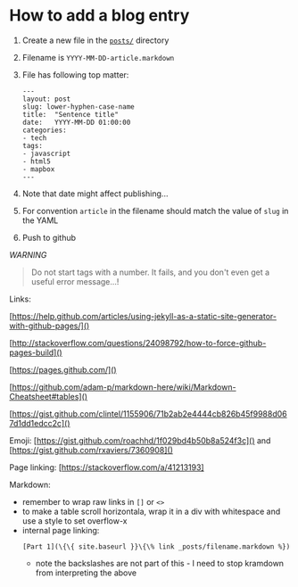 # How to add a blog entry

1. Create a new file in the [`posts/`](_posts/) directory
2. Filename is `YYYY-MM-DD-article.markdown`
3. File has following top matter:
    ```
    ---
    layout: post
    slug: lower-hyphen-case-name
    title:  "Sentence title"
    date:   YYYY-MM-DD 01:00:00
    categories:
    - tech
    tags:
    - javascript
    - html5
    - mapbox
    ---
    ```

4. Note that date might affect publishing...
5. For convention `article` in the filename should match the value of `slug` in the YAML
6. Push to github

*WARNING*

> Do not start tags with a number. It fails, and you don't even get a useful error message...!

Links:

[https://help.github.com/articles/using-jekyll-as-a-static-site-generator-with-github-pages/]()

[http://stackoverflow.com/questions/24098792/how-to-force-github-pages-build]()

[https://pages.github.com/]()

[https://github.com/adam-p/markdown-here/wiki/Markdown-Cheatsheet#tables]()

[https://gist.github.com/clintel/1155906/71b2ab2e4444cb826b45f9988d067d1dd1edcc2c]()

Emoji: [https://gist.github.com/roachhd/1f029bd4b50b8a524f3c]() and [https://gist.github.com/rxaviers/7360908]()

Page linking: [https://stackoverflow.com/a/41213193]

Markdown:

- remember to wrap raw links in `[]` or `<>`
- to make a table scroll horizontala, wrap it in a div with whitespace and use a style to set overflow-x
- internal page linking:
    ```
    [Part 1](\{\{ site.baseurl }}\{\% link _posts/filename.markdown %})
    ```
    - note the backslashes are not part of this - I need to stop kramdown from interpreting the above

